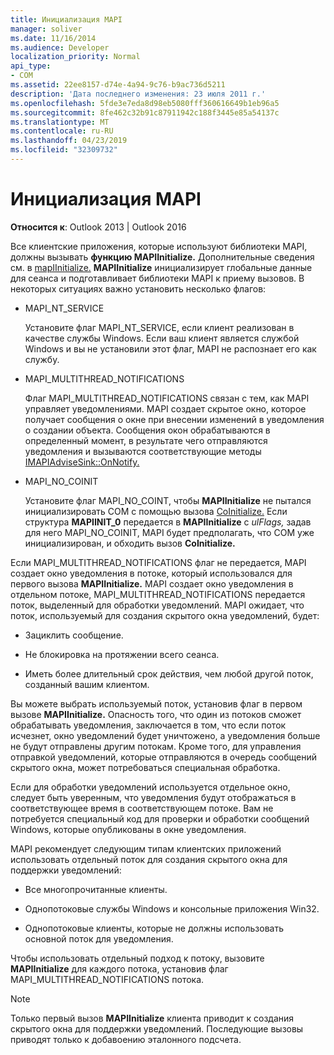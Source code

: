 ```yaml
---
title: Инициализация MAPI
manager: soliver
ms.date: 11/16/2014
ms.audience: Developer
localization_priority: Normal
api_type:
- COM
ms.assetid: 22ee8157-d74e-4a94-9c76-b9ac736d5211
description: 'Дата последнего изменения: 23 июля 2011 г.'
ms.openlocfilehash: 5fde3e7eda8d98eb5080fff360616649b1eb96a5
ms.sourcegitcommit: 8fe462c32b91c87911942c188f3445e85a54137c
ms.translationtype: MT
ms.contentlocale: ru-RU
ms.lasthandoff: 04/23/2019
ms.locfileid: "32309732"
---
```

# <a name="initializing-mapi"></a>Инициализация MAPI

  
  
**Относится к**: Outlook 2013 | Outlook 2016 
  
Все клиентские приложения, которые используют библиотеки MAPI, должны вызывать **функцию MAPIInitialize.** Дополнительные сведения см. в [mapIInitialize.](mapiinitialize.md) **MAPIInitialize** инициализирует глобальные данные для сеанса и подготавливает библиотеки MAPI к приему вызовов. В некоторых ситуациях важно установить несколько флагов: 
  
- MAPI_NT_SERVICE
    
    Установите флаг MAPI_NT_SERVICE, если клиент реализован в качестве службы Windows. Если ваш клиент является службой Windows и вы не установили этот флаг, MAPI не распознает его как службу. 
    
- MAPI_MULTITHREAD_NOTIFICATIONS
    
    Флаг MAPI_MULTITHREAD_NOTIFICATIONS связан с тем, как MAPI управляет уведомлениями. MAPI создает скрытое окно, которое получает сообщения о окне при внесении изменений в уведомления о создании объекта. Сообщения окон обрабатываются в определенный момент, в результате чего отправляются уведомления и вызываются соответствующие методы [IMAPIAdviseSink::OnNotify.](imapiadvisesink-onnotify.md) 
    
- MAPI_NO_COINIT
    
    Установите флаг MAPI_NO_COINT, чтобы **MAPIInitialize** не пытался инициализировать COM с помощью вызова [CoInitialize.](https://msdn.microsoft.com/library/ms886303.aspx) Если структура **MAPIINIT_0** передается в **MAPIInitialize** с _ulFlags,_ задав для него MAPI_NO_COINIT, MAPI будет предполагать, что COM уже инициализирован, и обходить вызов **CoInitialize.**
    
Если MAPI_MULTITHREAD_NOTIFICATIONS флаг не передается, MAPI создает окно уведомления в потоке, который использовался для первого вызова **MAPIInitialize.** MAPI создает окно уведомления в отдельном потоке, MAPI_MULTITHREAD_NOTIFICATIONS передается поток, выделенный для обработки уведомлений. MAPI ожидает, что поток, используемый для создания скрытого окна уведомлений, будет: 
  
- Зациклить сообщение.
    
- Не блокировка на протяжении всего сеанса.
    
- Иметь более длительный срок действия, чем любой другой поток, созданный вашим клиентом. 
    
Вы можете выбрать используемый поток, установив флаг в первом вызове **MAPIInitialize.** Опасность того, что один из потоков сможет обрабатывать уведомления, заключается в том, что если поток исчезнет, окно уведомлений будет уничтожено, а уведомления больше не будут отправлены другим потокам. Кроме того, для управления отправкой уведомлений, которые отправляются в очередь сообщений скрытого окна, может потребоваться специальная обработка. 
  
Если для обработки уведомлений используется отдельное окно, следует быть уверенным, что уведомления будут отображаться в соответствующее время в соответствующем потоке. Вам не потребуется специальный код для проверки и обработки сообщений Windows, которые опубликованы в окне уведомления. 
  
MAPI рекомендует следующим типам клиентских приложений использовать отдельный поток для создания скрытого окна для поддержки уведомлений:
  
- Все многопрочитанные клиенты.
    
- Однопотоковые службы Windows и консольные приложения Win32.
    
- Однопотоковые клиенты, которые не должны использовать основной поток для уведомления.
    
Чтобы использовать отдельный подход к потоку, вызовите **MAPIInitialize** для каждого потока, установив флаг MAPI_MULTITHREAD_NOTIFICATIONS потока. 
  
> [!NOTE]
> Только первый вызов **MAPIInitialize** клиента приводит к создания скрытого окна для поддержки уведомлений. Последующие вызовы приводят только к добавоению эталонного подсчета. 
  


